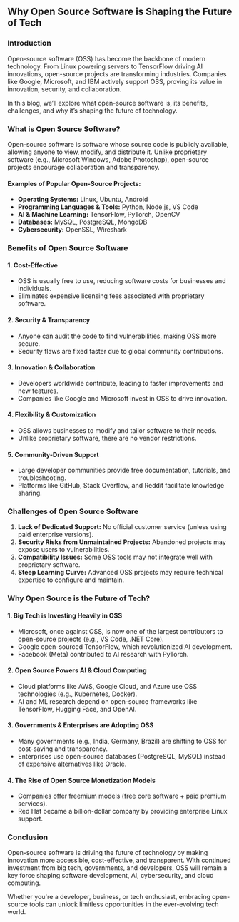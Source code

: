 ## Why Open Source Software is Shaping the Future of Tech

### Introduction

Open-source software (OSS) has become the backbone of modern technology. From Linux powering servers to TensorFlow driving AI innovations, open-source projects are transforming industries. Companies like Google, Microsoft, and IBM actively support OSS, proving its value in innovation, security, and collaboration.

In this blog, we’ll explore what open-source software is, its benefits, challenges, and why it’s shaping the future of technology.

### What is Open Source Software?

Open-source software is software whose source code is publicly available, allowing anyone to view, modify, and distribute it. Unlike proprietary software (e.g., Microsoft Windows, Adobe Photoshop), open-source projects encourage collaboration and transparency.

#### Examples of Popular Open-Source Projects:

- **Operating Systems:** Linux, Ubuntu, Android
- **Programming Languages & Tools:** Python, Node.js, VS Code
- **AI & Machine Learning:** TensorFlow, PyTorch, OpenCV
- **Databases:** MySQL, PostgreSQL, MongoDB
- **Cybersecurity:** OpenSSL, Wireshark

### Benefits of Open Source Software

#### 1. Cost-Effective
- OSS is usually free to use, reducing software costs for businesses and individuals.
- Eliminates expensive licensing fees associated with proprietary software.

#### 2. Security & Transparency
- Anyone can audit the code to find vulnerabilities, making OSS more secure.
- Security flaws are fixed faster due to global community contributions.

#### 3. Innovation & Collaboration
- Developers worldwide contribute, leading to faster improvements and new features.
- Companies like Google and Microsoft invest in OSS to drive innovation.

#### 4. Flexibility & Customization
- OSS allows businesses to modify and tailor software to their needs.
- Unlike proprietary software, there are no vendor restrictions.

#### 5. Community-Driven Support
- Large developer communities provide free documentation, tutorials, and troubleshooting.
- Platforms like GitHub, Stack Overflow, and Reddit facilitate knowledge sharing.

### Challenges of Open Source Software

1. **Lack of Dedicated Support:** No official customer service (unless using paid enterprise versions).
2. **Security Risks from Unmaintained Projects:** Abandoned projects may expose users to vulnerabilities.
3. **Compatibility Issues:** Some OSS tools may not integrate well with proprietary software.
4. **Steep Learning Curve:** Advanced OSS projects may require technical expertise to configure and maintain.

### Why Open Source is the Future of Tech?

#### 1. Big Tech is Investing Heavily in OSS
- Microsoft, once against OSS, is now one of the largest contributors to open-source projects (e.g., VS Code, .NET Core).
- Google open-sourced TensorFlow, which revolutionized AI development.
- Facebook (Meta) contributed to AI research with PyTorch.

#### 2. Open Source Powers AI & Cloud Computing
- Cloud platforms like AWS, Google Cloud, and Azure use OSS technologies (e.g., Kubernetes, Docker).
- AI and ML research depend on open-source frameworks like TensorFlow, Hugging Face, and OpenAI.

#### 3. Governments & Enterprises are Adopting OSS
- Many governments (e.g., India, Germany, Brazil) are shifting to OSS for cost-saving and transparency.
- Enterprises use open-source databases (PostgreSQL, MySQL) instead of expensive alternatives like Oracle.

#### 4. The Rise of Open Source Monetization Models
- Companies offer freemium models (free core software + paid premium services).
- Red Hat became a billion-dollar company by providing enterprise Linux support.

### Conclusion

Open-source software is driving the future of technology by making innovation more accessible, cost-effective, and transparent. With continued investment from big tech, governments, and developers, OSS will remain a key force shaping software development, AI, cybersecurity, and cloud computing.

Whether you're a developer, business, or tech enthusiast, embracing open-source tools can unlock limitless opportunities in the ever-evolving tech world.
